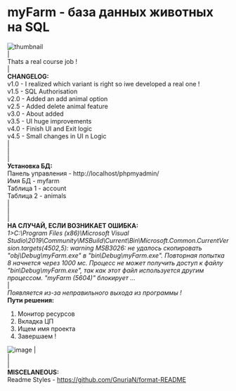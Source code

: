 # myFarm - база данных животных на SQL
![thumbnail](https://user-images.githubusercontent.com/28227386/148646086-6e06c144-5b8e-49e2-b3a2-a4de827ed086.png)                     
|              
Thats a real course job !   
|                 
**CHANGELOG:**                      
v1.0 - I realized which variant is right so iwe developed a real one !                   
v1.5 - SQL Authorisation              
v2.0 - Added an add animal option              
v2.5 - Added delete animal feature                     
v3.0 - About added                                          
v3.5 - UI huge improvements                       
v4.0 - Finish UI and Exit logic       
v4.5 - Small changes in UI n Logic                  
|                          
|                  
|                                       
**Установка БД:**               
Панель управления - http://localhost/phpmyadmin/                  
Имя БД - myfarm                              
Таблица 1 - account                        
Таблица 2 - animals                  
|                          
|                  
|                                       
**НА СЛУЧАЙ, ЕСЛИ ВОЗНИКАЕТ ОШИБКА:**              
*1>C:\Program Files (x86)\Microsoft Visual Studio\2019\Community\MSBuild\Current\Bin\Microsoft.Common.CurrentVersion.targets(4502,5): warning MSB3026: не удалось скопировать "obj\Debug\myFarm.exe" в "bin\Debug\myFarm.exe". Повторная попытка 8 начнется через 1000 мс. Процесс не может получить доступ к файлу "bin\Debug\myFarm.exe", так как этот файл используется другим процессом. "myFarm (5604)" блокирует ...*          
|                         
*Появляется из-за неправильного выхода из программы !*                
**Пути решения:**                                       
1) Монитор ресурсов                   
2) Вкладка ЦП            
3) Ищем имя проекта              
4) Завершаем !  
               
![image](https://user-images.githubusercontent.com/28227386/148645129-877c5d01-b4ee-41fe-9a52-1fb2d80e6fa5.png)
|                 
|                 
|                  
**MISCELANEOUS:**              
Readme Styles - https://github.com/GnuriaN/format-README
